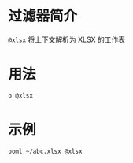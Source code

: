 # 过滤器简介

`@xlsx` 将上下文解析为 XLSX 的工作表

# 用法

```bash
o @xlsx
```

# 示例

```bash
ooml ~/abc.xlsx @xlsx
```

